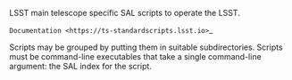 LSST main telescope specific SAL scripts to operate the LSST.

`Documentation <https://ts-standardscripts.lsst.io>`_

Scripts may be grouped by putting them in suitable subdirectories.
Scripts must be command-line executables that take a single
command-line argument: the SAL index for the script.